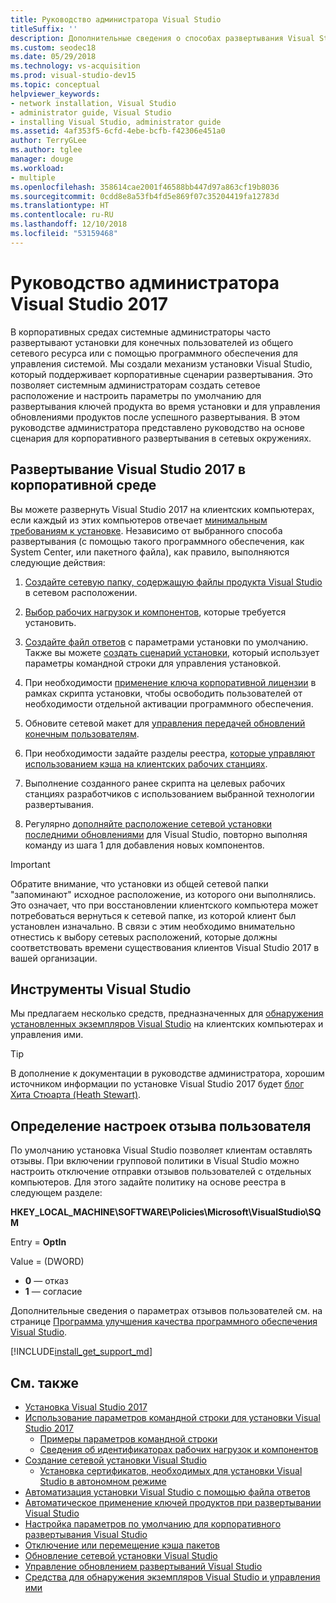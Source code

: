 ```yaml
---
title: Руководство администратора Visual Studio
titleSuffix: ''
description: Дополнительные сведения о способах развертывания Visual Studio в корпоративной среде.
ms.custom: seodec18
ms.date: 05/29/2018
ms.technology: vs-acquisition
ms.prod: visual-studio-dev15
ms.topic: conceptual
helpviewer_keywords:
- network installation, Visual Studio
- administrator guide, Visual Studio
- installing Visual Studio, administrator guide
ms.assetid: 4af353f5-6cfd-4ebe-bcfb-f42306e451a0
author: TerryGLee
ms.author: tglee
manager: douge
ms.workload:
- multiple
ms.openlocfilehash: 358614cae2001f46588bb447d97a863cf19b8036
ms.sourcegitcommit: 0cdd8e8a53fb4fd5e869f07c35204419fa12783d
ms.translationtype: HT
ms.contentlocale: ru-RU
ms.lasthandoff: 12/10/2018
ms.locfileid: "53159468"
---
```

# <a name="visual-studio-2017-administrator-guide"></a>Руководство администратора Visual Studio 2017

В корпоративных средах системные администраторы часто развертывают установки для конечных пользователей из общего сетевого ресурса или с помощью программного обеспечения для управления системой. Мы создали механизм установки Visual Studio, который поддерживает корпоративные сценарии развертывания. Это позволяет системным администраторам создать сетевое расположение и настроить параметры по умолчанию для развертывания ключей продукта во время установки и для управления обновлениями продуктов после успешного развертывания. В этом руководстве администратора представлено руководство на основе сценария для корпоративного развертывания в сетевых окружениях.

## <a name="deploy-visual-studio-2017-in-an-enterprise-environment"></a>Развертывание Visual Studio 2017 в корпоративной среде

Вы можете развернуть Visual Studio 2017 на клиентских компьютерах, если каждый из этих компьютеров отвечает [минимальным требованиям к установке](/visualstudio/productinfo/vs2017-system-requirements-vs). Независимо от выбранного способа развертывания (с помощью такого программного обеспечения, как System Center, или пакетного файла), как правило, выполняются следующие действия:

1. [Создайте сетевую папку, содержащую файлы продукта Visual Studio](create-a-network-installation-of-visual-studio.md) в сетевом расположении.

2. [Выбор рабочих нагрузок и компонентов](workload-and-component-ids.md), которые требуется установить.

3. [Создайте файл ответов](automated-installation-with-response-file.md) с параметрами установки по умолчанию. Также вы можете [создать сценарий установки](use-command-line-parameters-to-install-visual-studio.md), который использует параметры командной строки для управления установкой.

4. При необходимости [применение ключа корпоративной лицензии](automatically-apply-product-keys-when-deploying-visual-studio.md) в рамках скрипта установки, чтобы освободить пользователей от необходимости отдельной активации программного обеспечения.

5. Обновите сетевой макет для [управления передачей обновлений конечным пользователям](controlling-updates-to-visual-studio-deployments.md).

6. При необходимости задайте разделы реестра, [которые управляют использованием кэша на клиентских рабочих станциях](set-defaults-for-enterprise-deployments.md).

7. Выполнение созданного ранее скрипта на целевых рабочих станциях разработчиков с использованием выбранной технологии развертывания.

8. Регулярно [дополняйте расположение сетевой установки последними обновлениями](update-a-network-installation-of-visual-studio.md) для Visual Studio, повторно выполняя команду из шага 1 для добавления новых компонентов.

> [!IMPORTANT]
> Обратите внимание, что установки из общей сетевой папки "запоминают" исходное расположение, из которого они выполнялись. Это означает, что при восстановлении клиентского компьютера может потребоваться вернуться к сетевой папке, из которой клиент был установлен изначально. В связи с этим необходимо внимательно отнестись к выбору сетевых расположений, которые должны соответствовать времени существования клиентов Visual Studio 2017 в вашей организации.

## <a name="use-visual-studio-tools"></a>Инструменты Visual Studio

Мы предлагаем несколько средств, предназначенных для [обнаружения установленных экземпляров Visual Studio](tools-for-managing-visual-studio-instances.md) на клиентских компьютерах и управления ими.

> [!TIP]
> В дополнение к документации в руководстве администратора, хорошим источником информации по установке Visual Studio 2017 будет [блог Хита Стюарта (Heath Stewart)](https://blogs.msdn.microsoft.com/heaths/tag/vs2017/).

## <a name="specify-customer-feedback-settings"></a>Определение настроек отзыва пользователя

По умолчанию установка Visual Studio позволяет клиентам оставлять отзывы. При включении групповой политики в Visual Studio можно настроить отключение отправки отзывов пользователей с отдельных компьютеров. Для этого задайте политику на основе реестра в следующем разделе:

**HKEY_LOCAL_MACHINE\SOFTWARE\Policies\Microsoft\VisualStudio\SQM**

Entry = **OptIn**

Value = (DWORD)
* **0** — отказ
* **1** — согласие

Дополнительные сведения о параметрах отзывов пользователей см. на странице [Программа улучшения качества программного обеспечения Visual Studio](../ide/visual-studio-experience-improvement-program.md).

[!INCLUDE[install_get_support_md](includes/install_get_support_md.md)]

## <a name="see-also"></a>См. также

* [Установка Visual Studio 2017](install-visual-studio.md)
* [Использование параметров командной строки для установки Visual Studio 2017](use-command-line-parameters-to-install-visual-studio.md)
  * [Примеры параметров командной строки](command-line-parameter-examples.md)
  * [Сведения об идентификаторах рабочих нагрузок и компонентов](workload-and-component-ids.md)
* [Создание сетевой установки Visual Studio](create-a-network-installation-of-visual-studio.md)
  * [Установка сертификатов, необходимых для установки Visual Studio в автономном режиме](install-certificates-for-visual-studio-offline.md)
* [Автоматизация установки Visual Studio с помощью файла ответов](automated-installation-with-response-file.md)
* [Автоматическое применение ключей продуктов при развертывании Visual Studio](automatically-apply-product-keys-when-deploying-visual-studio.md)
* [Настройка параметров по умолчанию для корпоративного развертывания Visual Studio](set-defaults-for-enterprise-deployments.md)
* [Отключение или перемещение кэша пакетов](disable-or-move-the-package-cache.md)
* [Обновление сетевой установки Visual Studio](update-a-network-installation-of-visual-studio.md)
* [Управление обновлением развертываний Visual Studio](controlling-updates-to-visual-studio-deployments.md)
* [Средства для обнаружения экземпляров Visual Studio и управления ими](tools-for-managing-visual-studio-instances.md)

